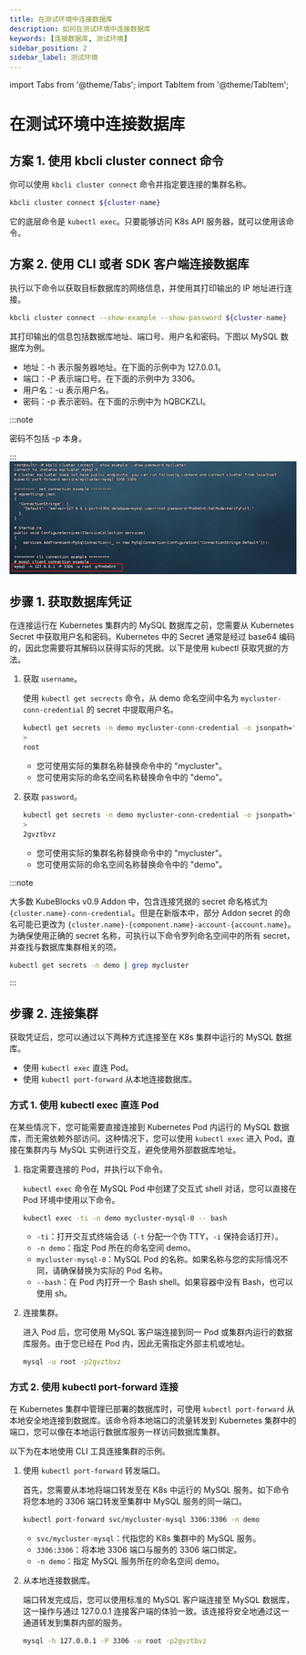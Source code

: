```yaml
---
title: 在测试环境中连接数据库
description: 如何在测试环境中连接数据库
keywords: [连接数据库, 测试环境]
sidebar_position: 2
sidebar_label: 测试环境
---
```


import Tabs from '@theme/Tabs';
import TabItem from '@theme/TabItem';

# 在测试环境中连接数据库

<Tabs>

<TabItem value="kbcli" label="kbcli" default>

## 方案 1. 使用 kbcli cluster connect 命令

你可以使用 `kbcli cluster connect` 命令并指定要连接的集群名称。

```bash
kbcli cluster connect ${cluster-name}
```

它的底层命令是 `kubectl exec`。只要能够访问 K8s API 服务器，就可以使用该命令。

## 方案 2. 使用 CLI 或者 SDK 客户端连接数据库

执行以下命令以获取目标数据库的网络信息，并使用其打印输出的 IP 地址进行连接。

```bash
kbcli cluster connect --show-example --show-password ${cluster-name}
```

其打印输出的信息包括数据库地址、端口号、用户名和密码。下图以 MySQL 数据库为例。

- 地址：-h 表示服务器地址。在下面的示例中为 127.0.0.1。
- 端口：-P 表示端口号。在下面的示例中为 3306。
- 用户名：-u 表示用户名。
- 密码：-p 表示密码。在下面的示例中为 hQBCKZLI。

:::note

密码不包括 -p 本身。

:::
![testing env](../img/../../img/connect-to-database-in-testing-env.png)

</TabItem>

<TabItem value="kubectl" label="kubeclt">

## 步骤 1. 获取数据库凭证

在连接运行在 Kubernetes 集群内的 MySQL 数据库之前，您需要从 Kubernetes Secret 中获取用户名和密码。Kubernetes 中的 Secret 通常是经过 base64 编码的，因此您需要将其解码以获得实际的凭据。以下是使用 kubectl 获取凭据的方法。

1. 获取 `username`。

   使用 `kubectl get secrects` 命令，从 demo 命名空间中名为 `mycluster-conn-credential` 的 secret 中提取用户名。

   ```bash
   kubectl get secrets -n demo mycluster-conn-credential -o jsonpath='{.data.\username}' | base64 -d
   >
   root
   ```

   - 您可使用实际的集群名称替换命令中的 "mycluster"。
   - 您可使用实际的命名空间名称替换命令中的 "demo"。

2. 获取 `password`。

   ```bash
   kubectl get secrets -n demo mycluster-conn-credential -o jsonpath='{.data.\password}' | base64 -d
   >
   2gvztbvz
   ```

   - 您可使用实际的集群名称替换命令中的 "mycluster"。
   - 您可使用实际的命名空间名称替换命令中的 "demo"。

:::note

大多数 KubeBlocks v0.9 Addon 中，包含连接凭据的 secret 命名格式为 `{cluster.name}-conn-credential`。但是在新版本中，部分 Addon secret 的命名可能已更改为 `{cluster.name}-{component.name}-account-{account.name}`。为确保使用正确的 secret 名称，可执行以下命令罗列命名空间中的所有 secret，并查找与数据库集群相关的项。

```bash
kubectl get secrets -n demo | grep mycluster
```

:::

## 步骤 2. 连接集群

获取凭证后，您可以通过以下两种方式连接至在 K8s 集群中运行的 MySQL 数据库。

- 使用 `kubectl exec` 直连 Pod。
- 使用 `kubectl port-forward` 从本地连接数据库。

### 方式 1. 使用 kubectl exec 直连 Pod

在某些情况下，您可能需要直接连接到 Kubernetes Pod 内运行的 MySQL 数据库，而无需依赖外部访问。这种情况下，您可以使用 `kubectl exec` 进入 Pod，直接在集群内与 MySQL 实例进行交互，避免使用外部数据库地址。

1. 指定需要连接的 Pod，并执行以下命令。

   `kubectl exec` 命令在 MySQL Pod 中创建了交互式 shell 对话，您可以直接在 Pod 环境中使用以下命令。

   ```bash
   kubectl exec -ti -n demo mycluster-mysql-0 -- bash
   ```

   - `-ti`：打开交互式终端会话（`-t` 分配一个伪 TTY，`-i` 保持会话打开）。
   - `-n demo`：指定 Pod 所在的命名空间 demo。
   - `mycluster-mysql-0`：MySQL Pod 的名称。如果名称与您的实际情况不同，请确保替换为实际的 Pod 名称。
   - `--bash`：在 Pod 内打开一个 Bash shell。如果容器中没有 Bash，也可以使用 sh。

2. 连接集群。

   进入 Pod 后，您可使用 MySQL 客户端连接到同一 Pod 或集群内运行的数据库服务。由于您已经在 Pod 内，因此无需指定外部主机或地址。

   ```bash
   mysql -u root -p2gvztbvz
   ```

### 方式 2. 使用 kubectl port-forward 连接

在 Kubernetes 集群中管理已部署的数据库时，可使用 `kubectl port-forward` 从本地安全地连接到数据库。该命令将本地端口的流量转发到 Kubernetes 集群中的端口，您可以像在本地运行数据库服务一样访问数据库集群。

以下为在本地使用 CLI 工具连接集群的示例。

1. 使用 `kubectl port-forward` 转发端口。

   首先，您需要从本地将端口转发至在 K8s 中运行的 MySQL 服务。如下命令将您本地的 3306 端口转发至集群中 MySQL 服务的同一端口。

   ```bash
   kubectl port-forward svc/mycluster-mysql 3306:3306 -n demo
   ```

   - `svc/mycluster-mysql`：代指您的 K8s 集群中的 MySQL 服务。
   - `3306:3306`：将本地 3306 端口与服务的 3306 端口绑定。
   - `-n demo`：指定 MySQL 服务所在的命名空间 demo。

2. 从本地连接数据库。

   端口转发完成后，您可以使用标准的 MySQL 客户端连接至 MySQL 数据库，这一操作与通过 127.0.0.1 连接客户端的体验一致。该连接将安全地通过这一通道转发到集群内部的服务。

   ```bash
   mysql -h 127.0.0.1 -P 3306 -u root -p2gvztbvz
   ```

</TabItem>

</Tabs>
